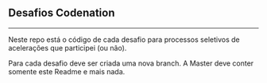 ## Desafios Codenation
---

Neste repo está o código de cada desafio para processos seletivos de acelerações que participei (ou não).

Para cada desafio deve ser criada uma nova branch. A Master deve conter somente este Readme e mais nada.

